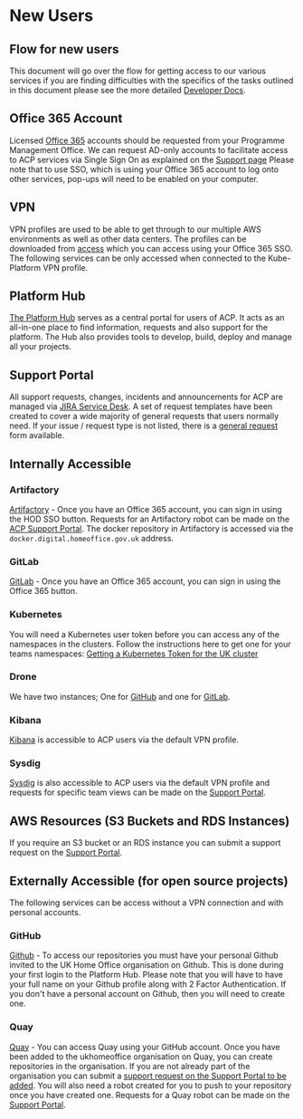 
# New Users
## Flow for new users
This document will go over the flow for getting access to our various services if you are finding difficulties with the specifics of the tasks outlined in this document please see the more detailed [Developer Docs][developer docs link].

## Office 365 Account
Licensed [Office 365](https://portal.office.com) accounts should be requested from your Programme Management Office. We can request AD-only accounts to facilitate access to ACP services via Single Sign On as explained on the [Support page](https://gitlab.digital.homeoffice.gov.uk/acp-docs/acp-support)
Please note that to use SSO, which is using your Office 365 account to log onto other services, pop-ups will need to be enabled on your computer.

## VPN
VPN profiles are used to be able to get through to our multiple AWS environments as well as other data centers. The profiles can be downloaded from [access](https://access-acp.digital.homeoffice.gov.uk) which you can access using your Office 365 SSO. The following services can be only accessed when connected to the Kube-Platform VPN profile.

## Platform Hub
[The Platform Hub](https://hub.acp.homeoffice.gov.uk) serves as a central portal for users of ACP. It acts as an all-in-one place to find information, requests and also support for the platform. The Hub also provides tools to develop, build, deploy and manage all your projects.

## Support Portal
All support requests, changes, incidents and announcements for ACP are managed via [JIRA Service Desk](https://support.acp.homeoffice.gov.uk/servicedesk). A set of request templates have been created to cover a wide majority of general requests that users normally need. If your issue / request type is not listed, there is a [general request](https://support.acp.homeoffice.gov.uk/servicedesk/customer/portal/1/create/89) form available.

## Internally Accessible

### Artifactory
[Artifactory](https://artifactory.digital.homeoffice.gov.uk.) - Once you have an Office 365 account, you can sign in using the HOD SSO button. Requests for an Artifactory robot can be made on the [ACP Support Portal](https://support.acp.homeoffice.gov.uk/servicedesk/customer/portal/1/create/30). The docker repository in Artifactory is accessed via the `docker.digital.homeoffice.gov.uk` address.

### GitLab
[GitLab](https://gitlab.digital.homeoffice.gov.uk) - Once you have an Office 365 account, you can sign in using the Office 365 button.

### Kubernetes
You will need a Kubernetes user token before you can access any of the namespaces in the clusters. Follow the instructions here to get one for your teams namespaces: [Getting a Kubernetes Token for the UK cluster][kube user token doc]

### Drone
We have two instances; One for [GitHub](https://drone.acp.homeoffice.gov.uk) and one for [GitLab](https://drone-gitlab.acp.homeoffice.gov.uk).

### Kibana
[Kibana](https://kibana.acp.homeoffice.gov.uk) is accessible to ACP users via the default VPN profile.

### Sysdig
[Sysdig](https://sysdig.digital.homeoffice.gov.uk) is also accessible to ACP users via the default VPN profile and requests for specific team views can be made on the [Support Portal](https://support.acp.homeoffice.gov.uk/servicedesk/customer/portal/1/create/33).

## AWS Resources (S3 Buckets and RDS Instances)
If you require an S3 bucket or an RDS instance you can submit a support request on the [Support Portal](https://support.acp.homeoffice.gov.uk/servicedesk/customer/portal/1/group/8).

## Externally Accessible (for open source projects)
The following services can be access without a VPN connection and with personal accounts.

### GitHub
[Github](https://github.com/UKHomeOffice) - To access our repositories you must have your personal Github invited to the UK Home Office organisation on Github. This is done during your first login to the Platform Hub. Please note that you will have to have your full name on your Github profile along with 2 Factor Authentication. If you don't have a personal account on Github, then you will need to create one.

### Quay
[Quay](https://quay.io) - You can access Quay using your GitHub account. Once you have been added to the ukhomeoffice organisation on Quay, you can create repositories in the organisation. If you are not already part of the organisation you can submit a [support request on the Support Portal to be added][quay add to org support request]. You will also need a robot created for you to push to your repository once you have created one. Requests for a Quay robot can be made on the [Support Portal](https://support.acp.homeoffice.gov.uk/servicedesk/customer/portal/1/create/37).

[developer docs link]: https://github.com/UKHomeOffice/application-container-platform/blob/master/developer-docs/README.md
[quay add to org support request]: https://support.acp.homeoffice.gov.uk/servicedesk/customer/portal/1/create/88
[kube user token doc]: https://github.com/UKHomeOffice/application-container-platform/blob/master/how-to-docs/kubernetes-user-token.md

